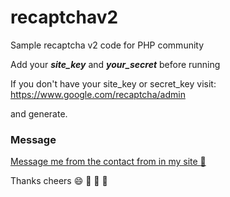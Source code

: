 # recaptchav2
Sample recaptcha v2 code for PHP community

Add your ***site_key*** and ***your_secret*** before running

If you don't have your site_key or secret_key visit: 
https://www.google.com/recaptcha/admin

and generate.

### Message
<a href="http://bivek.ca" target="_blank" title="Contact Form">Message me from the contact from in my site :love_letter:</a>

Thanks cheers :smile: :gift_heart: :love_letter: :rose: